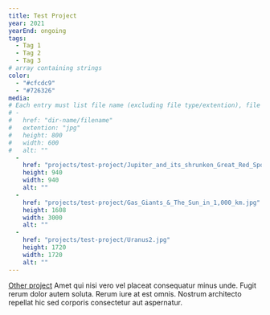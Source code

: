 ```yaml
---
title: Test Project
year: 2021
yearEnd: ongoing
tags: 
  - Tag 1
  - Tag 2
  - Tag 3
# array containing strings
color: 
  - "#cfcdc9"
  - "#726326"
media: 
# Each entry must list file name (excluding file type/extention), file extention (eg. jpg, jpeg, png, gif), height and width, alt text (optional)
# -
#   href: "dir-name/filename"
#   extention: "jpg"
#   height: 800
#   width: 600
#   alt: ""
  -
    href: "projects/test-project/Jupiter_and_its_shrunken_Great_Red_Spot.jpg"
    height: 940
    width: 940
    alt: ""
  - 
    href: "projects/test-project/Gas_Giants_&_The_Sun_in_1,000_km.jpg"
    height: 1608
    width: 3000
    alt: ""
  - 
    href: "projects/test-project/Uranus2.jpg"
    height: 1720
    width: 1720
    alt: ""
---
```

[Other project](/projects/test-project-2/)
Amet qui nisi vero vel placeat consequatur minus unde. Fugit rerum dolor autem soluta. Rerum iure at est omnis. Nostrum architecto repellat hic sed corporis consectetur aut aspernatur.
